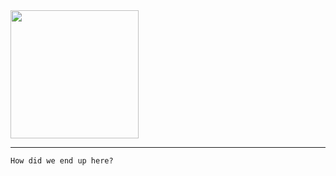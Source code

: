 <img height="205" src="https://i.gifer.com/origin/b2/b274462c8a04361bfa2472560625dba6_w200.gif"/>

---

```md
How did we end up here?

```

